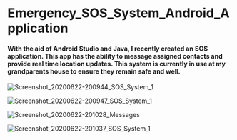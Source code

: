 # Emergency_SOS_System_Android_Application
#### With the aid of Android Studio and Java, I recently created an SOS application. This app has the ability to message assigned contacts and provide real time location updates. This system is currently in use at my grandparents house to ensure they remain safe and well. 

![Screenshot_20200622-200944_SOS_System_1](https://user-images.githubusercontent.com/36043248/85327572-1dd1c600-b4c7-11ea-82fb-a1e5f8986eae.jpg)

![Screenshot_20200622-200947_SOS_System_1](https://user-images.githubusercontent.com/36043248/85327574-1e6a5c80-b4c7-11ea-884a-96e09d5106d2.jpg)

![Screenshot_20200622-201028_Messages](https://user-images.githubusercontent.com/36043248/85327575-1f02f300-b4c7-11ea-8682-c3fc2bf4c7af.jpg)

![Screenshot_20200622-201037_SOS_System_1](https://user-images.githubusercontent.com/36043248/85327576-1f02f300-b4c7-11ea-862b-2e33385f5325.jpg)
